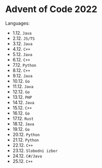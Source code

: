 # Advent of Code 2022

Languages:
- 1.12. `Java`
- 2.12. `JS/TS`
- 3.12. `Java`
- 4.12. `C++`
- 5.12. `Java`
- 6.12. `C++`
- 7.12. `Python`
- 8.12. `C++`
- 9.12. `Java`
- 10.12. `Go`
- 11.12. `Java`
- 12.12. `Go`
- 13.12. `PHP`
- 14.12. `Java`
- 15.12. `C++`
- 16.12. `Go`
- 17.12. `Rust`
- 18.12. `Java`
- 19.12. `Go`
- 20.12. `Python`
- 21.12. `Python`
- 22.12. `C++`
- 23.12. `Slobodni izbor`
- 24.12. `C#/Java`
- 25.12. `C++`

